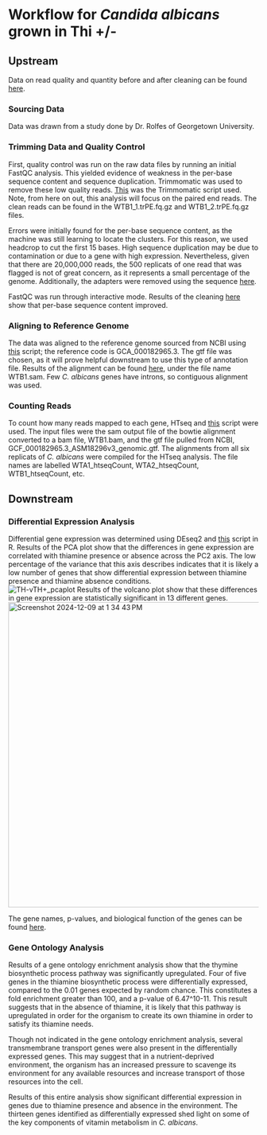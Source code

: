 # Workflow for _Candida albicans_ grown in Thi +/- 

## Upstream

Data on read quality and quantity before and after cleaning can be found [here](https://docs.google.com/spreadsheets/d/1AOa-XaTzR_PKMIRQDmu8oDTmawXXnkIwEjKOQkNC7Vs/edit?gid=0#gid=0).

### Sourcing Data

Data was drawn from a study done by Dr. Rolfes of Georgetown University. 

### Trimming Data and Quality Control

First, quality control was run on the raw data files by running an initial FastQC analysis. This yielded evidence of weakness in the per-base sequence content and sequence duplication. Trimmomatic was used to remove these low quality reads. [This](https://github.com/dpb85/RNAseq-Project/blob/main/Upstream/Scripts/alb_trm.SBATCH) was the Trimmomatic script used. Note, from here on out, this analysis will focus on the paired end reads. The clean reads can be found in the WTB1_1.trPE.fq.gz and WTB1_2.trPE.fq.gz files.

Errors were initially found for the per-base sequence content, as the machine was still learning to locate the clusters. For this reason, we used headcrop to cut the first 15 bases. High sequence duplication may be due to contamination or due to a gene with high expression. Nevertheless, given that there are 20,000,000 reads, the 500 replicats of one read that was flagged is not of great concern, as it represents a small percentage of the genome. Additionally, the adapters were removed using the sequence [here](https://github.com/dpb85/RNAseq-Project/blob/main/Upstream/TruSeq3-PE.fa). 

FastQC was run through interactive mode. Results of the cleaning [here](https://docs.google.com/spreadsheets/d/1AOa-XaTzR_PKMIRQDmu8oDTmawXXnkIwEjKOQkNC7Vs/edit?gid=0#gid=0) show that per-base sequence content improved.

### Aligning to Reference Genome

The data was aligned to the reference genome sourced from NCBI using [this](https://github.com/dpb85/RNAseq-Project/blob/main/Upstream/Scripts/alb_bwt.SBATCH) script; the reference code is GCA_000182965.3. The gtf file was chosen, as it will prove helpful downstream to use this type of annotation file. Results of the alignment can be found [here](https://docs.google.com/spreadsheets/d/1fa-FXVMlCXOZkbHSx_mMg0OXLMy9BeBJg8uWrEMpKGo/edit?gid=0#gid=0), under the file name WTB1.sam. Few _C. albicans_ genes have introns, so contiguous alignment was used.

### Counting Reads

To count how many reads mapped to each gene, HTseq and [this](https://github.com/dpb85/RNAseq-Project/blob/main/Upstream/Scripts/alb_htsq.SBATCH) script were used. The input files were the sam output file of the bowtie alignment converted to a bam file, WTB1.bam, and the gtf file pulled from NCBI, GCF_000182965.3_ASM18296v3_genomic.gtf. The alignments from all six replicats of _C. albicans_ were compiled for the HTseq analysis. The file names are labelled WTA1_htseqCount, WTA2_htseqCount, WTB1_htseqCount, etc.

## Downstream

### Differential Expression Analysis

Differential gene expression was determined using DEseq2 and [this](https://github.com/dpb85/RNAseq-Project/blob/main/Downstream/calb_DESeq_script_FINAL.R) script in R. 
Results of the PCA plot show that the differences in gene expression are correlated with thiamine presence or absence across the PC2 axis. The low percentage of the variance that this axis describes indicates that it is likely a low number of genes that show differential expression between thiamine presence and thiamine absence conditions.  
![TH-vTH+_pcaplot](https://github.com/user-attachments/assets/7661b367-b973-4d73-8bc1-b9a34910fc15)
Results of the volcano plot show that these differences in gene expression are statistically significant in 13 different genes.<img width="614" alt="Screenshot 2024-12-09 at 1 34 43 PM" src="https://github.com/user-attachments/assets/acd6251d-7981-47f7-8fe5-f97dab31da4d">

The gene names, p-values, and biological function of the genes can be found [here](https://docs.google.com/spreadsheets/d/1_c6l934VuI1iEprC6hadYm-PaygesRUPCh1upRf_XD8/edit?gid=1743740104#gid=1743740104).

### Gene Ontology Analysis

Results of a gene ontology enrichment analysis show that the thymine biosynthetic process pathway was significantly upregulated. Four of five genes in the thiamine biosynthetic process were differentially expressed, compared to the 0.01 genes expected by random chance. This constitutes a fold enrichment greater than 100, and a p-value of 6.47^10-11. This result suggests that in the absence of thiamine, it is likely that this pathway is upregulated in order for the organism to create its own thiamine in order to satisfy its thiamine needs.

Though not indicated in the gene ontology enrichment analysis, several transmembrane transport genes were also present in the differentially expressed genes. This may suggest that in a nutrient-deprived environment, the organism has an increased pressure to scavenge its environment for any available resources and increase transport of those resources into the cell.


Results of this entire analysis show significant differential expression in genes due to thiamine presence and absence in the environment. The thirteen genes identified as differentially expressed shed light on some of the key components of vitamin metabolism in _C. albicans_.
